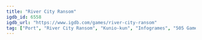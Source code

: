 ```yaml
---
title: "River City Ransom"
igdb_id: 6558
igdb_url: "https://www.igdb.com/games/river-city-ransom"
tag: ["Port", "River City Ransom", "Kunio-kun", "Infogrames", "505 Games", "Arc System Works", "Technos Japan", "Aksys Games", "American Technos", "Fighting", "Role-playing (RPG)", "Hack and slash/Beat 'em up", "Adventure", "Single player", "Multiplayer", "Co-operative", "Split screen", "Side view", "Action", "Comedy", "Sandbox", "Open world"]
---
```


